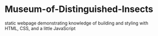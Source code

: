 # Museum-of-Distinguished-Insects

static webpage demonstrating knowledge of building and styling with HTML, CSS, and a little JavaScript
